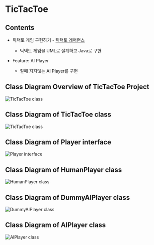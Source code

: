 # TicTacToe

## Contents

- 틱택토 게임 구현하기 - [틱택토 레퍼런스](https://ko.wikipedia.org/wiki/%ED%8B%B1%ED%83%9D%ED%86%A0)
  - 틱택토 게임을 UML로 설계하고 Java로 구현

- Feature: AI Player
  - 절때 지지않는 AI Player를 구현
    
## Class Diagram Overview of TicTacToe Project
![TicTacToe class](./overview.png)

## Class Diagram of TicTacToe class 

![TicTacToe class](./TicTacToe.png)

## Class Diagram of Player interface

![Player interface](./Player.png)

## Class Diagram of HumanPlayer class

![HumanPlayer class](./HumanPlayer.png)

## Class Diagram of DummyAIPlayer class

![DummyAIPlayer class](./DummyAIPlayer.png)

## Class Diagram of AIPlayer class

![AIPlayer class](./AIPlayer.png)

